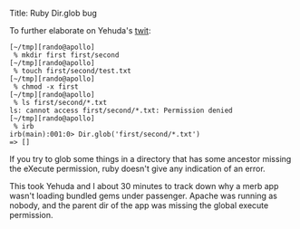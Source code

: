 Title: Ruby Dir.glob bug

To further elaborate on Yehuda's [twit](http://twitter.com/wycats/status/1124457823):

    [~/tmp][rando@apollo]
     % mkdir first first/second
    [~/tmp][rando@apollo]
     % touch first/second/test.txt
    [~/tmp][rando@apollo]
     % chmod -x first
    [~/tmp][rando@apollo]
     % ls first/second/*.txt
    ls: cannot access first/second/*.txt: Permission denied
    [~/tmp][rando@apollo]
     % irb
    irb(main):001:0> Dir.glob('first/second/*.txt')
    => []

If you try to glob some things in a directory that has some ancestor missing the eXecute permission, ruby doesn't give any indication of an error. 

This took Yehuda and I about 30 minutes to track down why a merb app wasn't loading bundled gems under passenger. Apache was running as nobody, and the parent dir of the app was missing the global execute permission.

